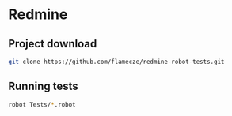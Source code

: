 # Redmine

## Project download

```bash
git clone https://github.com/flamecze/redmine-robot-tests.git
```

## Running tests

```bash
robot Tests/*.robot
```